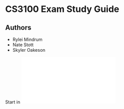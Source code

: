# CS3100 Exam Study Guide

## Authors

- Rylei Mindrum
- Nate Stott
- Skyler Oakeson

Start in ![Main](main.md)